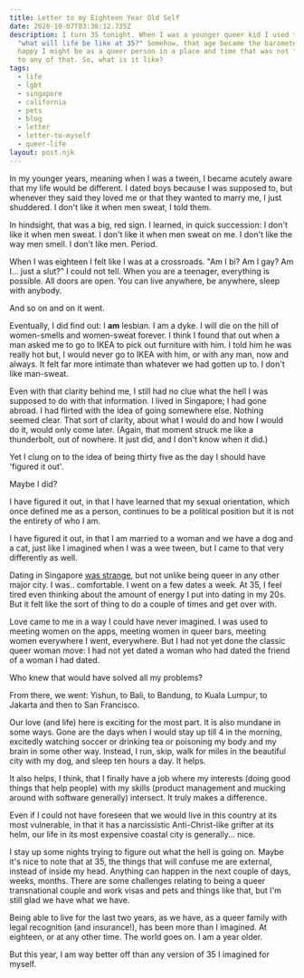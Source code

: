 ```yaml
---
title: Letter to my Eighteen Year Old Self
date: 2020-10-07T03:36:12.735Z
description: I turn 35 tonight. When I was a younger queer kid I used to wonder,
  "what will life be like at 35?" Somehow, that age became the barometer for how
  happy I might be as a queer person in a place and time that was not friendly
  to any of that. So, what is it like?
tags:
  - life
  - lgbt
  - singapore
  - california
  - pets
  - blog
  - letter
  - letter-to-myself
  - queer-life
layout: post.njk
---
```

In my younger years, meaning when I was a tween, I became acutely aware that my life would be different. I dated boys because I was supposed to, but whenever they said they loved me or that they wanted to marry me, I just shuddered. I don't like it when men sweat, I told them. 

In hindsight, that was a big, red sign. I learned, in quick succession: I don't like it when men sweat. I don't like it when men sweat on me. I don't like the way men smell. I don't like men. Period.

When I was eighteen I felt like I was at a crossroads. "Am I bi? Am I gay? Am I... just a slut?" I could not tell. When you are a teenager, everything is possible. All doors are open. You can live anywhere, be anywhere, sleep with anybody. 

And so on and on it went.

Eventually, I did find out: I **am** lesbian. I am a dyke. I will die on the hill of women-smells and women-sweat forever. I think I found that out when a man asked me to go to IKEA to pick out furniture with him. I told him he was really hot but, I would never go to IKEA with him, or with any man, now and always. It felt far more intimate than whatever we had gotten up to. I don't like man-sweat. 

Even with that clarity behind me, I still had no clue what the hell I was supposed to do with that information. I lived in Singapore; I had gone abroad. I had flirted with the idea of going somewhere else. Nothing seemed clear. That sort of clarity, about what I would do and how I would do it, would only come later. (Again, that moment struck me like a thunderbolt, out of nowhere. It just did, and I don't know when it did.)

Yet I clung on to the idea of being thirty five as the day I should have 'figured it out'.

Maybe I did?

I have figured it out, in that I have learned that my sexual orientation, which once defined me as a person, continues to be a political position but it is not the entirety of who I am.

I have figured it out, in that I am married to a woman and we have a dog and a cat, just like I imagined when I was a wee tween, but I came to that very differently as well.

Dating in Singapore [was strange](https://popagandhi.com/2013/08/the-one-about-having-it-all/), but not unlike being queer in any other major city. I was.. comfortable. I went on a few dates a week. At 35, I feel tired even thinking about the amount of energy I put into dating in my 20s. But it felt like the sort of thing to do a couple of times and get over with.

Love came to me in a way I could have never imagined. I was used to meeting women on the apps, meeting women in queer bars, meeting women everywhere I went, everywhere. But I had not yet done the classic queer woman move: I had not yet dated a woman who had dated the friend of a woman I had dated.

Who knew that would have solved all my problems?

From there, we went: Yishun, to Bali, to Bandung, to Kuala Lumpur, to Jakarta and then to San Francisco. 

Our love (and life) here is exciting for the most part. It is also mundane in some ways. Gone are the days when I would stay up till 4 in the morning, excitedly watching soccer or drinking tea or poisoning my body and my brain in some other way. Instead, I run, skip, walk for miles in the beautiful city with my dog, and sleep ten hours a day. It helps.

It also helps, I think, that I finally have a job where my interests (doing good things that help people) with my skills (product management and mucking around with software generally) intersect. It truly makes a difference.

Even if I could not have foreseen that we would live in this country at its most vulnerable, in that it has a narcissistic Anti-Christ-like grifter at its helm, our life in its most expensive coastal city is generally... nice.

I stay up some nights trying to figure out what the hell is going on. Maybe it's nice to note that at 35, the things that will confuse me are external, instead of inside my head. Anything can happen in the next couple of days, weeks, months. There are some challenges relating to being a queer transnational couple and work visas and pets and things like that, but I'm still glad we have what we have.

Being able to live for the last two years, as we have, as a queer family with legal recognition (and insurance!), has been more than I imagined. At eighteen, or at any other time. The world goes on. I am a year older.

But this year, I am way better off than any version of 35 I imagined for myself.

